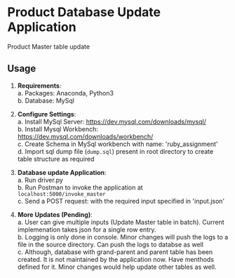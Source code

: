 # Product Database Update Application
Product Master table update

## Usage
1.	**Requirements**:  
    a.	Packages: Anaconda, Python3  
    b.	Database: MySql   
    
2.	**Configure Settings**:  
    a.	Install MySql Server: https://dev.mysql.com/downloads/mysql/    
    b.  Install Mysql Workbench: https://dev.mysql.com/downloads/workbench/   
    c.  Create Schema in MySql workbench with name: 'ruby_assignment'   
    d.  Import sql dump file (`dump.sql`) present in root directory to create table structure as required
          
3.	**Database update Application**:  
    a.	Run driver.py   
    b.  Run Postman to invoke the application at `localhost:5000/invoke_master`    
    c.  Send a POST request: with the required input specified in 'input.json'
    
4.	**More Updates (Pending)**:  
    a.	User can give multiple inputs (Update Master table in batch). Current implemenation takes json for a single row entry.   
    b.  Logging is only done in console. Minor changes will push the logs to a file in the source directory. Can push the logs to databse as well   
    c.  Although, database with grand-parent and parent table has been created. It is not maintained by the application now. Have menthods defined for it. Minor changes would help update other tables as well.     
